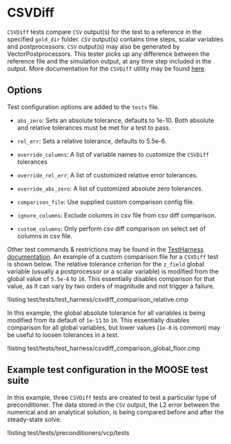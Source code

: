 # CSVDiff

`CSVDiff` tests compare `CSV` output(s) for the test to a reference in the specified
`gold_dir` folder. `CSV` output(s) contains time steps, scalar variables and postprocessors.
`CSV` output(s) may also be generated by VectorPostprocessors.
This tester picks up any difference between the reference file and the simulation
output, at any time step included in the output.
More documentation for the `CSVDiff` utility may be found [here](CSVDiff.md).

## Options

Test configuration options are added to the `tests` file.

- `abs_zero`: Sets an absolute tolerance, defaults to 1e-10. Both absolute and relative tolerances must
  be met for a test to pass.

- `rel_err`: Sets a relative tolerance, defaults to 5.5e-6.

- `override_columns`: A list of variable names to customize the `CSVDiff` tolerances

- `override_rel_err`: A list of customized relative error tolerances.

- `override_abs_zero`: A list of customized absolute zero tolerances.

- `comparison_file`: Use supplied custom comparison config file.

- `ignore_columns`: Exclude columns in csv file from csv diff comparison.

- `custom_columns`: Only perform csv diff comparison on select set of columns in csv file.


Other test commands & restrictions may be found in the [TestHarness documentation](TestHarness.md).
An example of a custom comparison file for a `CSVDiff` test is shown below.
The relative tolerance criterion for the `z_field` global variable (usually a postprocessor or a scalar variable)
is modified from the global value of `5.5e-6` to `10`. This essentially disables
comparison for that value, as it can vary by two orders of magnitude and not trigger a failure.

!listing test/tests/test_harness/csvdiff_comparison_relative.cmp

In this example, the global absolute tolerance for all variables is being modified
from its default of `1e-11` to `10`. This essentially disables comparison for all global variables,
but lower values (`1e-8` is common) may be useful to loosen tolerances in a test.

!listing test/tests/test_harness/csvdiff_comparison_global_floor.cmp

## Example test configuration in the MOOSE test suite

In this example, three `CSVDiff` tests are created to test a particular type of preconditioner.
The data stored in the `CSV` output, the L2 error between the numerical and an analytical solution,
is being compared before and after the steady-state solve.

!listing test/tests/preconditioners/vcp/tests

